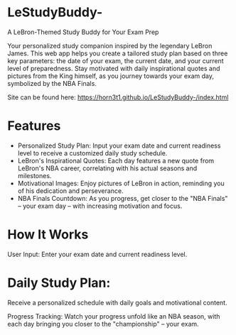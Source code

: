 # LeStudyBuddy-

A LeBron-Themed Study Buddy for Your Exam Prep

Your personalized study companion inspired by the legendary LeBron James. This web app helps you create a tailored study plan based on three key parameters: the date of your exam, the current date, and your current level of preparedness. Stay motivated with daily inspirational quotes and pictures from the King himself, as you journey towards your exam day, symbolized by the NBA Finals.

Site can be found here: https://horn3t1.github.io/LeStudyBuddy-/index.html

# Features

- Personalized Study Plan: Input your exam date and current readiness level to receive a customized daily study schedule.
- LeBron's Inspirational Quotes: Each day features a new quote from LeBron's NBA career, correlating with his actual seasons and milestones.
- Motivational Images: Enjoy pictures of LeBron in action, reminding you of his dedication and perseverance.
- NBA Finals Countdown: As you progress, get closer to the "NBA Finals" – your exam day – with increasing motivation and focus.

# How It Works

User Input: Enter your exam date and current readiness level.

# Daily Study Plan: 

Receive a personalized schedule with daily goals and motivational content.

Progress Tracking: Watch your progress unfold like an NBA season, with each day bringing you closer to the "championship" – your exam.
